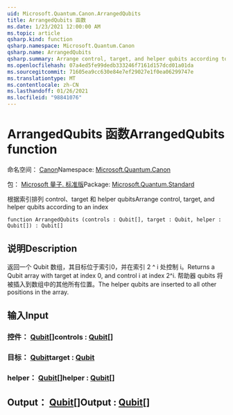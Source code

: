 ```yaml
---
uid: Microsoft.Quantum.Canon.ArrangedQubits
title: ArrangedQubits 函数
ms.date: 1/23/2021 12:00:00 AM
ms.topic: article
qsharp.kind: function
qsharp.namespace: Microsoft.Quantum.Canon
qsharp.name: ArrangedQubits
qsharp.summary: Arrange control, target, and helper qubits according to an index
ms.openlocfilehash: 07a4ed5fe99dedb333246f7161d157dcd01a01da
ms.sourcegitcommit: 71605ea9cc630e84e7ef29027e1f0ea06299747e
ms.translationtype: MT
ms.contentlocale: zh-CN
ms.lasthandoff: 01/26/2021
ms.locfileid: "98841076"
---
```

# <a name="arrangedqubits-function"></a><span data-ttu-id="84f33-102">ArrangedQubits 函数</span><span class="sxs-lookup"><span data-stu-id="84f33-102">ArrangedQubits function</span></span>

<span data-ttu-id="84f33-103">命名空间： [Canon](xref:Microsoft.Quantum.Canon)</span><span class="sxs-lookup"><span data-stu-id="84f33-103">Namespace: [Microsoft.Quantum.Canon](xref:Microsoft.Quantum.Canon)</span></span>

<span data-ttu-id="84f33-104">包： [Microsoft 量子. 标准版](https://nuget.org/packages/Microsoft.Quantum.Standard)</span><span class="sxs-lookup"><span data-stu-id="84f33-104">Package: [Microsoft.Quantum.Standard](https://nuget.org/packages/Microsoft.Quantum.Standard)</span></span>


<span data-ttu-id="84f33-105">根据索引排列 control、target 和 helper qubits</span><span class="sxs-lookup"><span data-stu-id="84f33-105">Arrange control, target, and helper qubits according to an index</span></span>

```qsharp
function ArrangedQubits (controls : Qubit[], target : Qubit, helper : Qubit[]) : Qubit[]
```


## <a name="description"></a><span data-ttu-id="84f33-106">说明</span><span class="sxs-lookup"><span data-stu-id="84f33-106">Description</span></span>

<span data-ttu-id="84f33-107">返回一个 Qubit 数组，其目标位于索引0，并在索引 2 ^ i 处控制 i。</span><span class="sxs-lookup"><span data-stu-id="84f33-107">Returns a Qubit array with target at index 0, and control i at index 2^i.</span></span>  <span data-ttu-id="84f33-108">帮助器 qubits 将被插入到数组中的其他所有位置。</span><span class="sxs-lookup"><span data-stu-id="84f33-108">The helper qubits are inserted to all other positions in the array.</span></span>

## <a name="input"></a><span data-ttu-id="84f33-109">输入</span><span class="sxs-lookup"><span data-stu-id="84f33-109">Input</span></span>

### <a name="controls--qubit"></a><span data-ttu-id="84f33-110">控件： [Qubit](xref:microsoft.quantum.lang-ref.qubit)[]</span><span class="sxs-lookup"><span data-stu-id="84f33-110">controls : [Qubit](xref:microsoft.quantum.lang-ref.qubit)[]</span></span>




### <a name="target--qubit"></a><span data-ttu-id="84f33-111">目标： [Qubit](xref:microsoft.quantum.lang-ref.qubit)</span><span class="sxs-lookup"><span data-stu-id="84f33-111">target : [Qubit](xref:microsoft.quantum.lang-ref.qubit)</span></span>




### <a name="helper--qubit"></a><span data-ttu-id="84f33-112">helper： [Qubit](xref:microsoft.quantum.lang-ref.qubit)[]</span><span class="sxs-lookup"><span data-stu-id="84f33-112">helper : [Qubit](xref:microsoft.quantum.lang-ref.qubit)[]</span></span>





## <a name="output--qubit"></a><span data-ttu-id="84f33-113">Output： [Qubit](xref:microsoft.quantum.lang-ref.qubit)[]</span><span class="sxs-lookup"><span data-stu-id="84f33-113">Output : [Qubit](xref:microsoft.quantum.lang-ref.qubit)[]</span></span>

